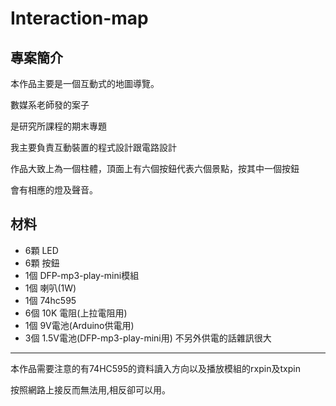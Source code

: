 # Interaction-map

## 專案簡介
本作品主要是一個互動式的地圖導覽。

數媒系老師發的案子

是研究所課程的期末專題

我主要負責互動裝置的程式設計跟電路設計

作品大致上為一個柱體，頂面上有六個按鈕代表六個景點，按其中一個按鈕

會有相應的燈及聲音。

## 材料
-  6顆  LED
-  6顆  按鈕
-  1個  DFP-mp3-play-mini模組
-  1個  喇叭(1W)
-  1個  74hc595
-  6個  10K 電阻(上拉電阻用)
-  1個  9V電池(Arduino供電用)
-  3個  1.5V電池(DFP-mp3-play-mini用) 不另外供電的話雜訊很大

---

本作品需要注意的有74HC595的資料讀入方向以及播放模組的rxpin及txpin

按照網路上接反而無法用,相反卻可以用。


